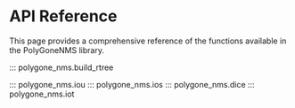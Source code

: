 # API Reference

This page provides a comprehensive reference of the functions available in the PolyGoneNMS library.

<!-- ::: polygone_nms.polygone_nms -->
::: polygone_nms.build_rtree
<!-- ::: polygone_nms.cluster_polygons
::: polygone_nms.compute_intersection -->
::: polygone_nms.iou
::: polygone_nms.ios
::: polygone_nms.dice
::: polygone_nms.iot
<!-- ::: polygone_nms.apply_nms
::: polygone_nms.apply_nms_dask
::: polygone_nms.apply_nms_ray -->
